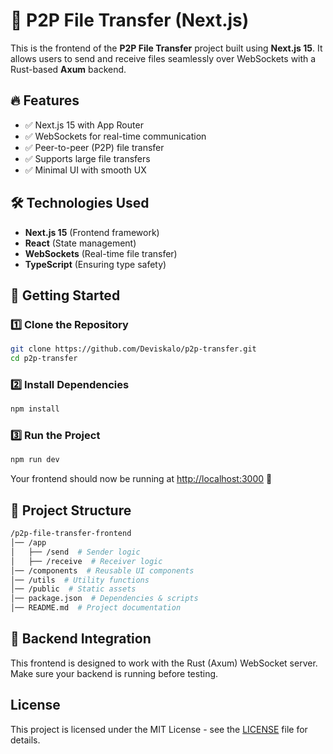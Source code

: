 # 🚀 P2P File Transfer (Next.js)

This is the frontend of the **P2P File Transfer** project built using **Next.js 15**. It allows users to send and receive files seamlessly over WebSockets with a Rust-based **Axum** backend.

## 🔥 Features

- ✅ Next.js 15 with App Router
- ✅ WebSockets for real-time communication
- ✅ Peer-to-peer (P2P) file transfer
- ✅ Supports large file transfers
- ✅ Minimal UI with smooth UX

## 🛠️ Technologies Used

- **Next.js 15** (Frontend framework)
- **React** (State management)
- **WebSockets** (Real-time file transfer)
- **TypeScript** (Ensuring type safety)

## 🚀 Getting Started

### 1️⃣ Clone the Repository

```bash
git clone https://github.com/Deviskalo/p2p-transfer.git
cd p2p-transfer
```

### 2️⃣ Install Dependencies

```bash
npm install
```

### 3️⃣ Run the Project

```bash
npm run dev
```

Your frontend should now be running at [http://localhost:3000](http://localhost:3000) 🚀

## 📂 Project Structure

```bash
/p2p-file-transfer-frontend
│── /app
│   ├── /send  # Sender logic
│   ├── /receive  # Receiver logic
│── /components  # Reusable UI components
│── /utils  # Utility functions
│── /public  # Static assets
│── package.json  # Dependencies & scripts
│── README.md  # Project documentation
```

## 🚀 Backend Integration

This frontend is designed to work with the Rust (Axum) WebSocket server. Make sure your backend is running before testing.

## License

This project is licensed under the MIT License - see the [LICENSE](LICENSE) file for details.
